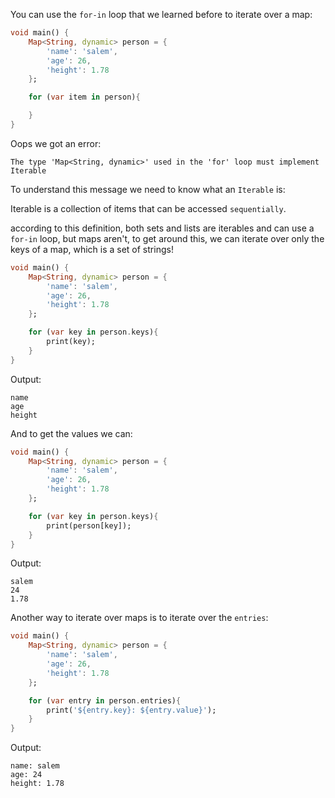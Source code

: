 You can use the `for-in` loop that we learned before to iterate over a map:

```dart
void main() {
    Map<String, dynamic> person = {
        'name': 'salem',
        'age': 26,
        'height': 1.78
    };

    for (var item in person){

    }
}
```

Oops we got an error:

```
The type 'Map<String, dynamic>' used in the 'for' loop must implement Iterable
```

To understand this message we need to know what an `Iterable` is:

Iterable is a collection of items that can be accessed `sequentially`.

according to this definition, both sets and lists are iterables and can use a `for-in` loop, but maps aren't, to get around this, we can iterate over only the keys of a map, which is a set of strings!

```dart
void main() {
    Map<String, dynamic> person = {
        'name': 'salem',
        'age': 26,
        'height': 1.78
    };

    for (var key in person.keys){
        print(key);
    }
}
```

Output:

```
name
age
height
```

And to get the values we can:

```dart
void main() {
    Map<String, dynamic> person = {
        'name': 'salem',
        'age': 26,
        'height': 1.78
    };

    for (var key in person.keys){
        print(person[key]);
    }
}
```

Output:

```
salem
24
1.78
```

Another way to iterate over maps is to iterate over the `entries`:

```dart
void main() {
    Map<String, dynamic> person = {
        'name': 'salem',
        'age': 26,
        'height': 1.78
    };

    for (var entry in person.entries){
        print('${entry.key}: ${entry.value}');
    }
}
```

Output:

```
name: salem
age: 24
height: 1.78
```
